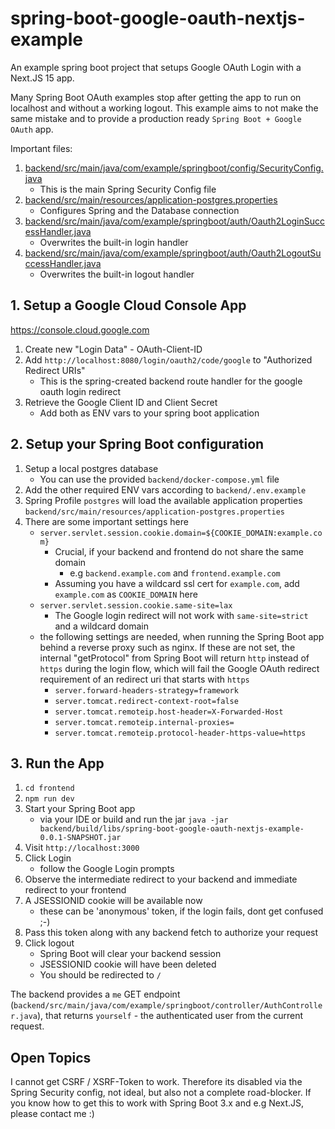 # spring-boot-google-oauth-nextjs-example
An example spring boot project that setups Google OAuth Login with a Next.JS 15 app.

Many Spring Boot OAuth examples stop after getting the app to run on localhost and without a working logout.
This example aims to not make the same mistake and to provide a production ready `Spring Boot + Google OAuth` app.

Important files:

1. [backend/src/main/java/com/example/springboot/config/SecurityConfig.java](backend/src/main/java/com/example/springboot/config/SecurityConfig.java)
   - This is the main Spring Security Config file
2. [backend/src/main/resources/application-postgres.properties](backend/src/main/resources/application-postgres.properties)
   - Configures Spring and the Database connection
3. [backend/src/main/java/com/example/springboot/auth/Oauth2LoginSuccessHandler.java](backend/src/main/java/com/example/springboot/auth/Oauth2LoginSuccessHandler.java)
   - Overwrites the built-in login handler
4. [backend/src/main/java/com/example/springboot/auth/Oauth2LogoutSuccessHandler.java](backend/src/main/java/com/example/springboot/auth/Oauth2LogoutSuccessHandler.java)
   - Overwrites the built-in logout handler

## 1. Setup a Google Cloud Console App

https://console.cloud.google.com

1. Create new "Login Data" - OAuth-Client-ID
2. Add `http://localhost:8080/login/oauth2/code/google` to "Authorized Redirect URIs"
   - This is the spring-created backend route handler for the google oauth login redirect
3. Retrieve the Google Client ID and Client Secret
   - Add both as ENV vars to your spring boot application

## 2. Setup your Spring Boot configuration

1. Setup a local postgres database
   - You can use the provided `backend/docker-compose.yml` file
2. Add the other required ENV vars according to `backend/.env.example`
3. Spring Profile `postgres` will load the available application properties `backend/src/main/resources/application-postgres.properties`
4. There are some important settings here
   - `server.servlet.session.cookie.domain=${COOKIE_DOMAIN:example.com}`
     - Crucial, if your backend and frontend do not share the same domain
       - e.g `backend.example.com` and `frontend.example.com`
     - Assuming you have a wildcard ssl cert for `example.com`, add `example.com` as `COOKIE_DOMAIN` here
   - `server.servlet.session.cookie.same-site=lax`
     - The Google login redirect will not work with `same-site=strict` and a wildcard domain
   - the following settings are needed, when running the Spring Boot app behind a reverse proxy such as nginx. If these are not set, the internal "getProtocol" from Spring Boot will return `http` instead of `https` during the login flow, which will fail the Google OAuth redirect requirement of an redirect uri that starts with `https`
     - `server.forward-headers-strategy=framework` 
     - `server.tomcat.redirect-context-root=false`
     - `server.tomcat.remoteip.host-header=X-Forwarded-Host`
     - `server.tomcat.remoteip.internal-proxies=`
     - `server.tomcat.remoteip.protocol-header-https-value=https`

## 3. Run the App

1. `cd frontend`
2. `npm run dev`
3. Start your Spring Boot app
   - via your IDE or build and run the jar `java -jar backend/build/libs/spring-boot-google-oauth-nextjs-example-0.0.1-SNAPSHOT.jar`
4. Visit `http://localhost:3000`
5. Click Login
   - follow the Google Login prompts
6. Observe the intermediate redirect to your backend and immediate redirect to your frontend
7. A JSESSIONID cookie will be available now
   - these can be 'anonymous' token, if the login fails, dont get confused ;-)
8. Pass this token along with any backend fetch to authorize your request
9. Click logout
   - Spring Boot will clear your backend session
   - JSESSIONID cookie will have been deleted
   - You should be redirected to `/`

The backend provides a `me` GET endpoint (`backend/src/main/java/com/example/springboot/controller/AuthController.java`), that returns `yourself` - the authenticated user from the current request.

## Open Topics

I cannot get CSRF / XSRF-Token to work. Therefore its disabled via the Spring Security config, not ideal, but also not a complete road-blocker. If you know how to get this to work with Spring Boot 3.x and e.g Next.JS, please contact me :)
